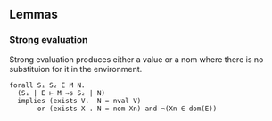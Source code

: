 

## Lemmas

### Strong evaluation
Strong evaluation produces either a value or a nom where there is no substituion
for it in the environment.
```
forall S₁ S₂ E M N.
  (S₁ | E ⊢ M ⇒s S₂ | N)
  implies (exists V.  N = nval V)
       or (exists X . N = nom Xn) and ¬(Xn ∈ dom(E))
```


